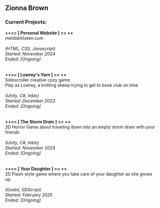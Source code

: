 <h2> Zionna Brown </h2>

<h3> Current Projects:</h3>
<strong>++== [ Personal Website ] == ++</strong><br>
meldidntlisten.com<br>
<br>
<em>(HTML, CSS, Javascript)<br>
Started: November 2024<br>
Ended: [Ongoing]<br></em>
<br>
<br>
<strong>++== [ Lowrey's Yarn ] == ++</strong><br>
Sidescroller creative cozy game. <br>
Play as Lowrey, a knitting sheep trying to get to book club on time<br>
<br>
<em>(Unity, C#, Inkle)<br>
Started: December 2023<br>
Ended: [Ongoing]<br></em>
<br>
<br>
<strong>++== [ The Storm Drain ] == ++</strong><br>
3D Horror Game about traveling down into an empty storm drain with your friends<br>
<br>
<em>(Unity, C#, Inkle)<br>
Started: November 2024<br>
Ended: [Ongoing]<br></em>
<br>
<br>
<strong>++== [ Your Daughter ] == ++</strong><br>
2D Flash-style game where you take care of your daughter as she grows up.<br>
<br>
<em>(Godot, GDScript)<br>
Started: February 2025<br>
Ended: [Ongoing]<br></em>
